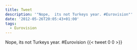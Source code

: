 ```yaml
---
title: Tweet
description: '"Nope,  its not Turkeys year. #Eurovision"'
date: '2012-05-26T20:05:43+01:00'
tags:
  - Eurovision
---
```

Nope,  its not Turkeys year. #Eurovision
      {{< tweet 0 0 >}}
    
